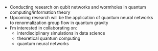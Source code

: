 - Conducting research on qubit networks and wormholes in quantum computing/information theory
- Upcoming research will be the application of quantum neural networks to renormalization group flow in quantum gravity 
- I’m interested in collaborating on:
  - interdisciplinary simulations in data science
  - theoretical quantum computing
  - quantum neural networks

